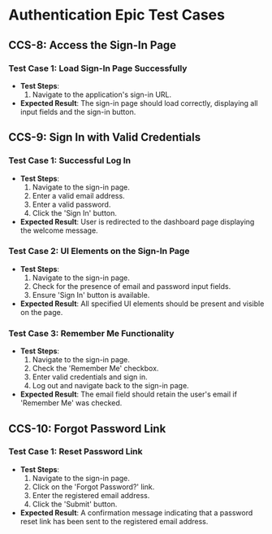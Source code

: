 # Authentication Epic Test Cases

## CCS-8: Access the Sign-In Page

### Test Case 1: Load Sign-In Page Successfully
- **Test Steps**:
  1. Navigate to the application's sign-in URL.
- **Expected Result**: The sign-in page should load correctly, displaying all input fields and the sign-in button.

## CCS-9: Sign In with Valid Credentials

### Test Case 1: Successful Log In
- **Test Steps**:
  1. Navigate to the sign-in page.
  2. Enter a valid email address.
  3. Enter a valid password.
  4. Click the 'Sign In' button.
- **Expected Result**: User is redirected to the dashboard page displaying the welcome message.

### Test Case 2: UI Elements on the Sign-In Page
- **Test Steps**:
  1. Navigate to the sign-in page.
  2. Check for the presence of email and password input fields.
  3. Ensure 'Sign In' button is available.
- **Expected Result**: All specified UI elements should be present and visible on the page.

### Test Case 3: Remember Me Functionality
- **Test Steps**:
  1. Navigate to the sign-in page.
  2. Check the 'Remember Me' checkbox.
  3. Enter valid credentials and sign in.
  4. Log out and navigate back to the sign-in page.
- **Expected Result**: The email field should retain the user's email if 'Remember Me' was checked.

## CCS-10: Forgot Password Link

### Test Case 1: Reset Password Link
- **Test Steps**:
  1. Navigate to the sign-in page.
  2. Click on the 'Forgot Password?' link.
  3. Enter the registered email address.
  4. Click the 'Submit' button.
- **Expected Result**: A confirmation message indicating that a password reset link has been sent to the registered email address.